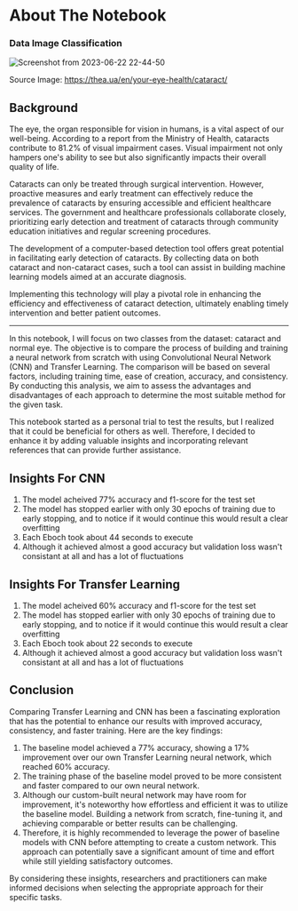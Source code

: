 # About The Notebook

### Data Image Classification
![Screenshot from 2023-06-22 22-44-50](https://github.com/moonarina/Cataract_And_Normal_Eye_Image_Classification/assets/114307876/e1a9f0a0-fc10-4a7c-a7f4-7b4b65ef240c)

Source Image: https://thea.ua/en/your-eye-health/cataract/

## Background
The eye, the organ responsible for vision in humans, is a vital aspect of our well-being. According to a report from the Ministry of Health, cataracts contribute to 81.2% of visual impairment cases. Visual impairment not only hampers one's ability to see but also significantly impacts their overall quality of life.

Cataracts can only be treated through surgical intervention. However, proactive measures and early treatment can effectively reduce the prevalence of cataracts by ensuring accessible and efficient healthcare services. The government and healthcare professionals collaborate closely, prioritizing early detection and treatment of cataracts through community education initiatives and regular screening procedures.

The development of a computer-based detection tool offers great potential in facilitating early detection of cataracts. By collecting data on both cataract and non-cataract cases, such a tool can assist in building machine learning models aimed at an accurate diagnosis.

Implementing this technology will play a pivotal role in enhancing the efficiency and effectiveness of cataract detection, ultimately enabling timely intervention and better patient outcomes.

---

In this notebook, I will focus on two classes from the dataset: cataract and normal eye. The objective is to compare the process of building and training a neural network from scratch with using Convolutional Neural Network (CNN) and Transfer Learning. The comparison will be based on several factors, including training time, ease of creation, accuracy, and consistency. By conducting this analysis, we aim to assess the advantages and disadvantages of each approach to determine the most suitable method for the given task.

This notebook started as a personal trial to test the results, but I realized that it could be beneficial for others as well. Therefore, I decided to enhance it by adding valuable insights and incorporating relevant references that can provide further assistance.

## Insights For CNN

1. The model acheived 77% accuracy and f1-score for the test set
2. The model has stopped earlier with only 30 epochs of training due to early stopping, and to notice if it would continue this would result a clear overfitting
3. Each Eboch took about 44 seconds to execute
4. Although it achieved almost a good accuracy but validation loss wasn't consistant at all and has a lot of fluctuations

## Insights For Transfer Learning

1. The model acheived 60% accuracy and f1-score for the test set
2. The model has stopped earlier with only 30 epochs of training due to early stopping, and to notice if it would continue this would result a clear overfitting
3. Each Eboch took about 22 seconds to execute
4. Although it achieved almost a good accuracy but validation loss wasn't consistant at all and has a lot of fluctuations

## Conclusion

Comparing Transfer Learning and CNN has been a fascinating exploration that has the potential to enhance our results with improved accuracy, consistency, and faster training. Here are the key findings:
1. The baseline model achieved a 77% accuracy, showing a 17% improvement over our own Transfer Learning neural network, which reached 60% accuracy.
2. The training phase of the baseline model proved to be more consistent and faster compared to our own neural network.
3. Although our custom-built neural network may have room for improvement, it's noteworthy how effortless and efficient it was to utilize the baseline model. Building a network from scratch, fine-tuning it, and achieving comparable or better results can be challenging.
4. Therefore, it is highly recommended to leverage the power of baseline models with CNN before attempting to create a custom network. This approach can potentially save a significant amount of time and effort while still yielding satisfactory outcomes.
   
By considering these insights, researchers and practitioners can make informed decisions when selecting the appropriate approach for their specific tasks.

